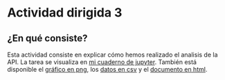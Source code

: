 # Actividad dirigida 3
## ¿En qué consiste?
Esta actividad consiste en explicar cómo hemos realizado el analisis de la API. La tarea se visualiza en [mi cuaderno de jupyter](https://github.com/nebrijas/periodismodedatos-eiderlpz/blob/main/api-covid19-pandas-plot.ipynb). 
También está disponible el [gráfico en png](https://github.com/nebrijas/periodismodedatos-eiderlpz/blob/main/vs3.png), 
los [datos en csv](https://github.com/nebrijas/periodismodedatos-eiderlpz/blob/main/vs3.csv) y el [documento en html](https://github.com/nebrijas/periodismodedatos-eiderlpz/blob/main/api-covid19-pandas-plot.html).
